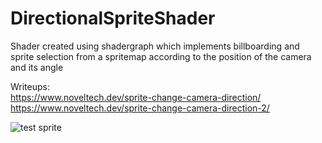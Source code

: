 # DirectionalSpriteShader
Shader created using shadergraph which implements billboarding and sprite selection from a spritemap according to the position of the camera and its angle


Writeups:  
https://www.noveltech.dev/sprite-change-camera-direction/  
https://www.noveltech.dev/sprite-change-camera-direction-2/


![test sprite](media/sprite_showoff.gif)
